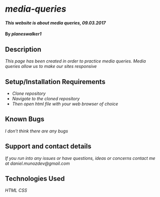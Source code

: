 # _media-queries_

#### _This website is about media queries, 09.03.2017_

#### By _**planeswalker1**_

## Description

_This page has been created in order to practice media queries. Media queries allow us to make our sites responsive_

## Setup/Installation Requirements

* _Clone repository_
* _Navigate to the cloned repository_
* _Then open html file with your web browser of choice_

## Known Bugs

_I don't think there are any bugs_

## Support and contact details

_If you run into any issues or have questions, ideas or concerns contact me at daniel.munozdev@gmail.com_

## Technologies Used

_HTML_
_CSS_
